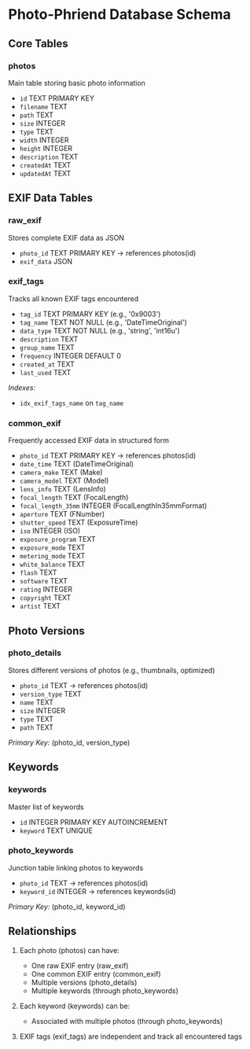 # Photo-Phriend Database Schema

## Core Tables

### photos
Main table storing basic photo information
- `id` TEXT PRIMARY KEY
- `filename` TEXT
- `path` TEXT
- `size` INTEGER
- `type` TEXT
- `width` INTEGER
- `height` INTEGER
- `description` TEXT
- `createdAt` TEXT
- `updatedAt` TEXT

## EXIF Data Tables

### raw_exif
Stores complete EXIF data as JSON
- `photo_id` TEXT PRIMARY KEY → references photos(id)
- `exif_data` JSON

### exif_tags
Tracks all known EXIF tags encountered
- `tag_id` TEXT PRIMARY KEY (e.g., '0x9003')
- `tag_name` TEXT NOT NULL (e.g., 'DateTimeOriginal')
- `data_type` TEXT NOT NULL (e.g., 'string', 'int16u')
- `description` TEXT
- `group_name` TEXT
- `frequency` INTEGER DEFAULT 0
- `created_at` TEXT
- `last_used` TEXT

*Indexes:*
- `idx_exif_tags_name` on `tag_name`

### common_exif
Frequently accessed EXIF data in structured form
- `photo_id` TEXT PRIMARY KEY → references photos(id)
- `date_time` TEXT (DateTimeOriginal)
- `camera_make` TEXT (Make)
- `camera_model` TEXT (Model)
- `lens_info` TEXT (LensInfo)
- `focal_length` TEXT (FocalLength)
- `focal_length_35mm` INTEGER (FocalLengthIn35mmFormat)
- `aperture` TEXT (FNumber)
- `shutter_speed` TEXT (ExposureTime)
- `iso` INTEGER (ISO)
- `exposure_program` TEXT
- `exposure_mode` TEXT
- `metering_mode` TEXT
- `white_balance` TEXT
- `flash` TEXT
- `software` TEXT
- `rating` INTEGER
- `copyright` TEXT
- `artist` TEXT

## Photo Versions

### photo_details
Stores different versions of photos (e.g., thumbnails, optimized)
- `photo_id` TEXT → references photos(id)
- `version_type` TEXT
- `name` TEXT
- `size` INTEGER
- `type` TEXT
- `path` TEXT

*Primary Key:* (photo_id, version_type)

## Keywords

### keywords
Master list of keywords
- `id` INTEGER PRIMARY KEY AUTOINCREMENT
- `keyword` TEXT UNIQUE

### photo_keywords
Junction table linking photos to keywords
- `photo_id` TEXT → references photos(id)
- `keyword_id` INTEGER → references keywords(id)

*Primary Key:* (photo_id, keyword_id)

## Relationships

1. Each photo (photos) can have:
   - One raw EXIF entry (raw_exif)
   - One common EXIF entry (common_exif)
   - Multiple versions (photo_details)
   - Multiple keywords (through photo_keywords)

2. Each keyword (keywords) can be:
   - Associated with multiple photos (through photo_keywords)

3. EXIF tags (exif_tags) are independent and track all encountered tags 